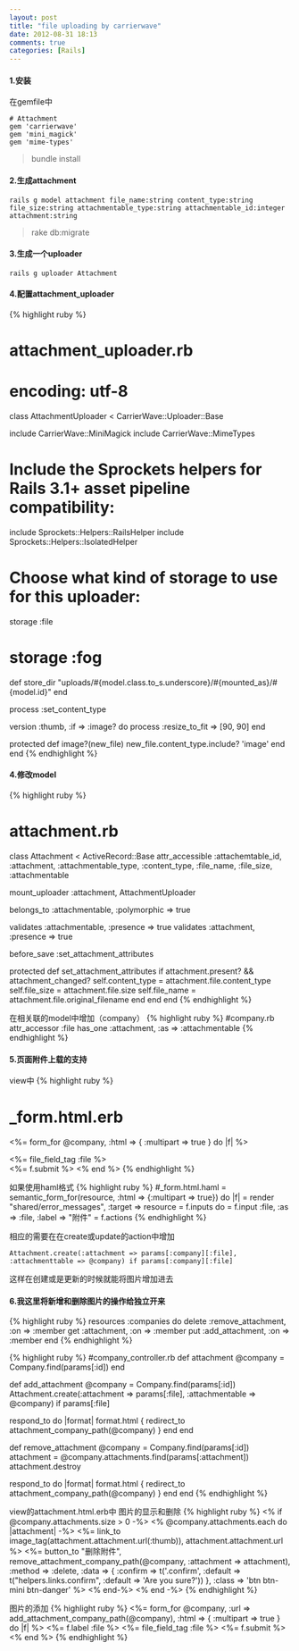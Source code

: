 ```yaml
---
layout: post
title: "file uploading by carrierwave"
date: 2012-08-31 18:13
comments: true
categories: [Rails]
---
```


#### 1.安装
在gemfile中

    # Attachment
    gem 'carrierwave'
    gem 'mini_magick'
    gem 'mime-types'

> bundle install

#### 2.生成attachment

    rails g model attachment file_name:string content_type:string file_size:string attachmentable_type:string attachmentable_id:integer attachment:string

> rake db:migrate

#### 3.生成一个uploader

    rails g uploader Attachment

#### 4.配置attachment_uploader
{% highlight ruby %}
# attachment_uploader.rb
# encoding: utf-8
class AttachmentUploader < CarrierWave::Uploader::Base

  include CarrierWave::MiniMagick
  include CarrierWave::MimeTypes

  # Include the Sprockets helpers for Rails 3.1+ asset pipeline compatibility:
  include Sprockets::Helpers::RailsHelper
  include Sprockets::Helpers::IsolatedHelper

  # Choose what kind of storage to use for this uploader:
  storage :file
  # storage :fog

  def store_dir
    "uploads/#{model.class.to_s.underscore}/#{mounted_as}/#{model.id}"
  end

  process :set_content_type

  version :thumb, :if => :image? do
    process :resize_to_fit => [90, 90]
  end

  protected
  def image?(new_file)
    new_file.content_type.include? 'image'
  end
end
{% endhighlight %}

#### 4.修改model
{% highlight ruby %}
# attachment.rb
class Attachment < ActiveRecord::Base
  attr_accessible :attachemtable_id, :attachment, :attachmentable_type, :content_type, :file_name, :file_size, :attachmentable

  mount_uploader :attachment, AttachmentUploader

  belongs_to :attachmentable, :polymorphic => true

  validates :attachmentable, :presence => true
  validates :attachment, :presence => true

  before_save :set_attachment_attributes

  protected
  def set_attachment_attributes
    if attachment.present? && attachment_changed?
      self.content_type = attachment.file.content_type
      self.file_size = attachment.file.size
      self.file_name = attachment.file.original_filename
    end
  end
end
{% endhighlight %}

在相关联的model中增加（company）
{% highlight ruby %}
#company.rb
attr_accessor :file
has_one :attachment, :as => :attachmentable
{% endhighlight %}

#### 5.页面附件上载的支持
view中
{% highlight ruby %}
# _form.html.erb
<%= form_for @company, :html => { :multipart => true } do |f| %>
  <div class="field">
    <%= file_field_tag :file %>
  </div>
  <%= f.submit %>
<% end %>
{% endhighlight %}

如果使用haml格式
{% highlight ruby %}
#_form.html.haml
= semantic_form_for(resource, :html => {:multipart => true}) do |f|
  = render "shared/error_messages", :target => resource
  = f.inputs do
    = f.input :file, :as => :file, :label => "附件"
  = f.actions
{% endhighlight %}

相应的需要在在create或update的action中增加

    Attachment.create(:attachment => params[:company][:file], :attachmenttable => @company) if params[:company][:file]

这样在创建或是更新的时候就能将图片增加进去

#### 6.我这里将新增和删除图片的操作给独立开来
{% highlight ruby %}
resources :companies do
  delete :remove_attachment, :on => :member
  get :attachment, :on => :member
  put :add_attachment, :on => :member
end
{% endhighlight %}

{% highlight ruby %}
#company_controller.rb
def attachment
  @company = Company.find(params[:id])
end

def add_attachment
  @company = Company.find(params[:id])
  Attachment.create(:attachment => params[:file], :attachmentable => @company) if params[:file]

  respond_to do |format|
    format.html { redirect_to attachment_company_path(@company) }
  end
end

def remove_attachment
  @company = Company.find(params[:id])
  attachment = @company.attachments.find(params[:attachment])
  attachment.destroy

  respond_to do |format|
    format.html { redirect_to attachment_company_path(@company) }
  end
end
{% endhighlight %}

view的attachment.html.erb中
图片的显示和删除
{% highlight ruby %}
<% if @company.attachments.size > 0 -%>
  <% @company.attachments.each do |attachment| -%>
    <%= link_to image_tag(attachment.attachment.url(:thumb)), attachment.attachment.url %>
    <%= button_to "删除附件",
                remove_attachment_company_path(@company, :attachment => attachment),
                :method => :delete,
                :data => { :confirm => t('.confirm', :default => t("helpers.links.confirm", :default => 'Are you sure?')) },
                :class => 'btn btn-mini btn-danger' %>
  <% end-%>
<% end -%>
{% endhighlight %}

图片的添加
{% highlight ruby %}
<%= form_for @company, :url => add_attachment_company_path(@company), :html => { :multipart => true } do |f| %>
    <%= f.label :file %>
    <%= file_field_tag :file %>
  <%= f.submit %>
<% end %>
{% endhighlight %}
